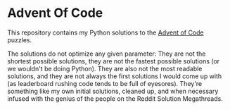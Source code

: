 # Advent Of Code
This repository contains my Python solutions to the [Advent of Code](https://adventofcode.com/) puzzles.

The solutions do not optimize any given parameter: They are not the shortest possible solutions, they are not the fastest possible solutions (or we wouldn't be doing Python). They are also not the most readable solutions, and they are not always the first solutions I would come up with (as leaderboard rushing code tends to be full of eyesores). They're something like my own initial solutions, cleaned up, and when necessary infused with the genius of the people on the Reddit Solution Megathreads.
